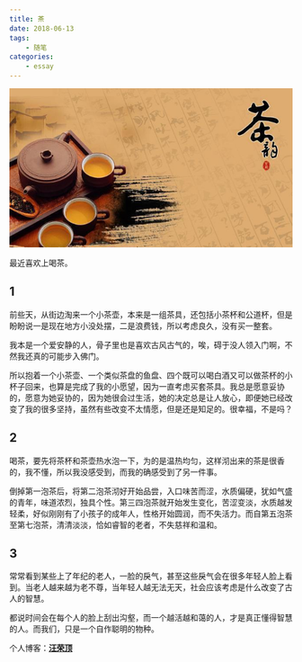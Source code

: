 ```yaml
---
title: 茶
date: 2018-06-13
tags:
    - 随笔
categories:
    - essay
---
```


![茶.jpg](../../images/tea.jpg)

最近喜欢上喝茶。

<!-- more -->

## 1

前些天，从街边淘来一个小茶壶，本来是一组茶具，还包括小茶杯和公道杯，但是盼盼说一是现在地方小没处摆，二是浪费钱，所以考虑良久，没有买一整套。

我本是一个爱安静的人，骨子里也是喜欢古风古气的，唉，碍于没人领入门啊，不然我还真的可能步入佛门。

所以抱着一个小茶壶、一个类似茶盘的鱼盘、四个既可以喝白酒又可以做茶杯的小杯子回来，也算是完成了我的小愿望，因为一直考虑买套茶具。我总是愿意妥协的，愿意为她妥协的，因为她很会过生活，她的决定总是让人放心，即便她已经改变了我的很多坚持，虽然有些改变不太情愿，但是还是知足的。很幸福，不是吗？

## 2

喝茶，要先将茶杯和茶壶热水泡一下，为的是温热均匀，这样沏出来的茶是很香的，我不懂，所以我没感受到，而我的确感受到了另一件事。

倒掉第一泡茶后，将第二泡茶沏好开始品尝，入口味苦而涩，水质偏硬，犹如气盛的青年，味道浓烈，独具个性。第三四泡茶就开始发生变化，苦涩变淡，水质越发轻柔，好似刚刚有了小孩子的成年人，性格开始圆润，而不失活力。而自第五泡茶至第七泡茶，清清淡淡，恰如睿智的老者，不失慈祥和温和。

## 3

常常看到某些上了年纪的老人，一脸的戾气，甚至这些戾气会在很多年轻人脸上看到。当老人越来越为老不尊，当年轻人越无法无天，社会应该考虑是什么改变了古人的智慧。

都说时间会在每个人的脸上刮出沟壑，而一个越活越和蔼的人，才是真正懂得智慧的人。而我们，只是一个自作聪明的物种。

个人博客：[**汪荣顶**](www.fedtop.com)
